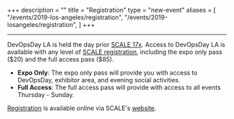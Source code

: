 +++
description = ""
title = "Registration"
type = "new-event"
aliases = [
        "/events/2019-los-angeles/registration",
        "/events/2019-losangeles/registration",
]
+++
<hr>
DevOpsDay LA is held the day prior <a href="http://www.socallinuxexpo.org/scale/17x/">SCALE 17x</a>. Access to DevOpsDay LA is available
with any level of <a href="https://register.socallinuxexpo.org/reg6/">SCALE registration</a>, including the expo only pass ($20) and the full access pass ($85).

<ul>
<li> <b>Expo Only</b>: The expo only pass will provide you with access to DevOpsDay, exhibitor area, and evening social activities.
<li> <b>Full Access</b>: The full access pass will provide with access to all events Thursday - Sunday.
</ul>

<a href="https://register.socallinuxexpo.org/reg6/">Registration</a> is available online via SCALE's <a href="https://register.socallinuxexpo.org/reg6/">website</a>.